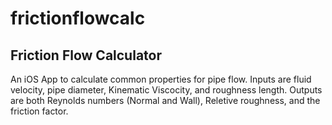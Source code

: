 # frictionflowcalc

## Friction Flow Calculator
An iOS App to calculate common properties for pipe flow. Inputs are fluid velocity, pipe diameter, Kinematic Viscocity, and roughness length. Outputs are both Reynolds numbers (Normal and Wall), Reletive roughness, and the friction factor.
